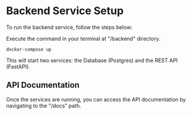 # Backend Service Setup
To run the backend service, follow the steps below:

Execute the command in your terminal at "/backend" directory.

```
docker-compose up
```

This will start two services: the Database (Postgres) and the REST API (FastAPI).

## API Documentation
Once the services are running, you can access the API documentation by navigating to the "/docs" path.